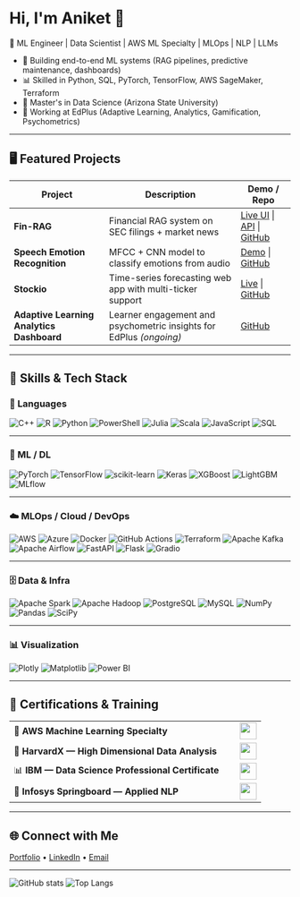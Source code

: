 # Hi, I'm Aniket 👋

🚀 ML Engineer | Data Scientist | AWS ML Specialty | MLOps | NLP | LLMs

- 🌟 Building end-to-end ML systems (RAG pipelines, predictive maintenance, dashboards)
- 📊 Skilled in Python, SQL, PyTorch, TensorFlow, AWS SageMaker, Terraform
- 🧠 Master's in Data Science (Arizona State University)
- 💼 Working at EdPlus (Adaptive Learning, Analytics, Gamification, Psychometrics)

---

## 🖥️ Featured Projects

| Project | Description | Demo / Repo |
|---------|-------------|--------------|
| **Fin-RAG** | Financial RAG system on SEC filings + market news | [Live UI](https://anik1970-llm-nlp-ui.hf.space) \| [API](https://anik1970-llm-nlp-api.hf.space) \| [GitHub](https://github.com/Aniket19j8/fin-rag) |
| **Speech Emotion Recognition** | MFCC + CNN model to classify emotions from audio | [Demo](https://your-demo-link) \| [GitHub](https://github.com/Aniket19j8/ser-emotion) |
| **Stockio** | Time-series forecasting web app with multi-ticker support | [Live](https://anik1970-stockio.hf.space) \| [GitHub](https://github.com/Aniket19j8/stockio) |
| **Adaptive Learning Analytics Dashboard** | Learner engagement and psychometric insights for EdPlus *(ongoing)* | [GitHub](https://github.com/Aniket19j8/adaptive-analytics) |

---

## 🧠 Skills & Tech Stack


### 📝 Languages
![C++](https://img.shields.io/badge/c++-%2300599C.svg?style=flat-square&logo=c%2B%2B&logoColor=white)
![R](https://img.shields.io/badge/r-%23276DC3.svg?style=flat-square&logo=r&logoColor=white)
![Python](https://img.shields.io/badge/python-3670A0?style=flat-square&logo=python&logoColor=ffdd54)
![PowerShell](https://img.shields.io/badge/PowerShell-%235391FE.svg?style=flat-square&logo=powershell&logoColor=white)
![Julia](https://img.shields.io/badge/-Julia-9558B2?style=flat-square&logo=julia&logoColor=white)
![Scala](https://img.shields.io/badge/scala-%23DC322F.svg?style=flat-square&logo=scala&logoColor=white)
![JavaScript](https://img.shields.io/badge/javascript-%23F7DF1E.svg?style=flat-square&logo=javascript&logoColor=black)
![SQL](https://img.shields.io/badge/sql-4479A1.svg?style=flat-square&logo=postgresql&logoColor=white)

---

### 🤖 ML / DL
![PyTorch](https://img.shields.io/badge/PyTorch-%23EE4C2C.svg?style=flat-square&logo=PyTorch&logoColor=white)
![TensorFlow](https://img.shields.io/badge/TensorFlow-%23FF6F00.svg?style=flat-square&logo=TensorFlow&logoColor=white)
![scikit-learn](https://img.shields.io/badge/scikit--learn-%23F7931E.svg?style=flat-square&logo=scikit-learn&logoColor=white)
![Keras](https://img.shields.io/badge/Keras-%23D00000.svg?style=flat-square&logo=Keras&logoColor=white)
![XGBoost](https://img.shields.io/badge/XGBoost-%2300599C.svg?style=flat-square&logo=python&logoColor=white)
![LightGBM](https://img.shields.io/badge/LightGBM-%23017CEE.svg?style=flat-square&logo=python&logoColor=white)
![MLflow](https://img.shields.io/badge/mlflow-%23d9ead3.svg?style=flat-square&logo=mlflow&logoColor=blue)

---

### ☁️ MLOps / Cloud / DevOps
![AWS](https://img.shields.io/badge/AWS-%23FF9900.svg?style=flat-square&logo=amazon-aws&logoColor=white)
![Azure](https://img.shields.io/badge/azure-%230072C6.svg?style=flat-square&logo=microsoftazure&logoColor=white)
![Docker](https://img.shields.io/badge/docker-%230db7ed.svg?style=flat-square&logo=docker&logoColor=white)
![GitHub Actions](https://img.shields.io/badge/GitHub%20Actions-%232088FF.svg?style=flat-square&logo=githubactions&logoColor=white)
![Terraform](https://img.shields.io/badge/Terraform-%23844FBA.svg?style=flat-square&logo=terraform&logoColor=white)
![Apache Kafka](https://img.shields.io/badge/Apache%20Kafka-000?style=flat-square&logo=apachekafka)
![Apache Airflow](https://img.shields.io/badge/Apache%20Airflow-017CEE?style=flat-square&logo=apacheairflow&logoColor=white)
![FastAPI](https://img.shields.io/badge/FastAPI-005571?style=flat-square&logo=fastapi&logoColor=white)
![Flask](https://img.shields.io/badge/flask-%23000.svg?style=flat-square&logo=flask&logoColor=white)
![Gradio](https://img.shields.io/badge/Gradio-FF6F00?style=flat-square&logo=python&logoColor=white)

---

### 🗄️ Data & Infra
![Apache Spark](https://img.shields.io/badge/Apache%20Spark-FDEE21?style=flat-square&logo=apachespark&logoColor=black)
![Apache Hadoop](https://img.shields.io/badge/Apache%20Hadoop-66CCFF?style=flat-square&logo=apachehadoop&logoColor=black)
![PostgreSQL](https://img.shields.io/badge/postgresql-4169E1.svg?style=flat-square&logo=postgresql&logoColor=white)
![MySQL](https://img.shields.io/badge/mysql-4479A1.svg?style=flat-square&logo=mysql&logoColor=white)
![NumPy](https://img.shields.io/badge/numpy-%23013243.svg?style=flat-square&logo=numpy&logoColor=white)
![Pandas](https://img.shields.io/badge/pandas-%23150458.svg?style=flat-square&logo=pandas&logoColor=white)
![SciPy](https://img.shields.io/badge/SciPy-%230C55A5.svg?style=flat-square&logo=scipy&logoColor=white)

---

### 📊 Visualization
![Plotly](https://img.shields.io/badge/Plotly-%233F4F75.svg?style=flat-square&logo=plotly&logoColor=white)
![Matplotlib](https://img.shields.io/badge/Matplotlib-%23ffffff.svg?style=flat-square&logo=Matplotlib&logoColor=black)
![Power BI](https://img.shields.io/badge/power_bi-F2C811?style=flat-square&logo=powerbi&logoColor=black)

---

## 📜 Certifications & Training


<table border="0" style="border:none;">
  <tr>
    <td style="border:none; padding-right:30px;">🥇 <b>AWS Machine Learning Specialty</b></td>
    <td style="border:none;">
      <img src="https://img.shields.io/badge/AWS-ML%20Specialty-FF9900?logo=amazonaws&logoColor=white" height="30" />
    </td>
  </tr>
  <tr>
    <td style="border:none; padding-right:30px;">📘 <b>HarvardX — High Dimensional Data Analysis</b></td>
    <td style="border:none;">
      <img src="https://img.shields.io/badge/HarvardX-High%20Dimensional%20Data%20Analysis-A51C30?logo=harvard&logoColor=white" height="30" />
    </td>
  </tr>
  <tr>
    <td style="border:none; padding-right:30px;">📊 <b>IBM — Data Science Professional Certificate</b></td>
    <td style="border:none;">
      <img src="https://img.shields.io/badge/IBM-Data%20Science%20Professional-006699?logo=ibm&logoColor=white" height="30" />
    </td>
  </tr>
  <tr>
    <td style="border:none; padding-right:30px;">🤖 <b>Infosys Springboard — Applied NLP</b></td>
    <td style="border:none;">
      <img src="https://img.shields.io/badge/Infosys%20Springboard-Applied%20NLP-007CC3?logo=infosys&logoColor=white" height="30" />
    </td>
  </tr>
</table>

---

## 🌐 Connect with Me

[Portfolio](https://aniketdeshpande.me) • [LinkedIn](https://www.linkedin.com/in/aniket-rajendra-deshpande-88750b257/) • [Email](adeshp61@asu.edu)

---

![GitHub stats](https://github-readme-stats.vercel.app/api?username=Aniket19j8&show_icons=true&theme=tokyonight)
![Top Langs](https://github-readme-stats.vercel.app/api/top-langs/?username=Aniket19j8&layout=compact&theme=tokyonight)
